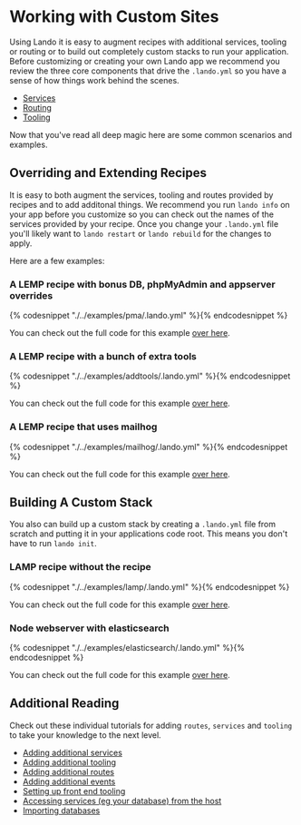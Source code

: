 Working with Custom Sites
=========================

Using Lando it is easy to augment recipes with additional services, tooling or routing or to build out completely custom stacks to run your application. Before customizing or creating your own Lando app we recommend you review the three core components that drive the `.lando.yml` so you have a sense of how things work behind the scenes.

*   [Services](./../config/services.md)
*   [Routing](./../config/proxy.md)
*   [Tooling](./../config/tooling.md)

Now that you've read all deep magic here are some common scenarios and examples.

Overriding and Extending Recipes
--------------------------------

It is easy to both augment the services, tooling and routes provided by recipes and to add additonal things. We recommend you run `lando info` on your app before you customize so you can check out the names of the services provided by your recipe. Once you change your `.lando.yml` file you'll likely want to `lando restart` or `lando rebuild` for the changes to apply.

Here are a few examples:

### A LEMP recipe with bonus DB, phpMyAdmin and appserver overrides

{% codesnippet "./../examples/pma/.lando.yml" %}{% endcodesnippet %}

You can check out the full code for this example [over here](https://github.com/lando/lando/tree/master/examples/pma).

### A LEMP recipe with a bunch of extra tools

{% codesnippet "./../examples/addtools/.lando.yml" %}{% endcodesnippet %}

You can check out the full code for this example [over here](https://github.com/lando/lando/tree/master/examples/addtools).

### A LEMP recipe that uses mailhog

{% codesnippet "./../examples/mailhog/.lando.yml" %}{% endcodesnippet %}

You can check out the full code for this example [over here](https://github.com/lando/lando/tree/master/examples/mailhog).

Building A Custom Stack
-----------------------

You also can build up a custom stack by creating a `.lando.yml` file from scratch and putting it in your applications code root. This means you don't have to run `lando init`.

### LAMP recipe without the recipe

{% codesnippet "./../examples/lamp/.lando.yml" %}{% endcodesnippet %}

You can check out the full code for this example [over here](https://github.com/lando/lando/tree/master/examples/lamp).

### Node webserver with elasticsearch

{% codesnippet "./../examples/elasticsearch/.lando.yml" %}{% endcodesnippet %}

You can check out the full code for this example [over here](https://github.com/lando/lando/tree/master/examples/elasticsearch).

Additional Reading
------------------

Check out these individual tutorials for adding `routes`, `services` and `tooling` to take your knowledge to the next level.

*   [Adding additional services](./../tutorials/setup-additional-tooling.md)
*   [Adding additional tooling](./../tutorials/setup-additional-tooling.md)
*   [Adding additional routes](./../config/proxy.md)
*   [Adding additional events](./../config/events.md)
*   [Setting up front end tooling](./../tutorials/frontend.md)
*   [Accessing services (eg your database) from the host](./../tutorials/frontend.md)
*   [Importing databases](./../tutorials/db-import.md)
